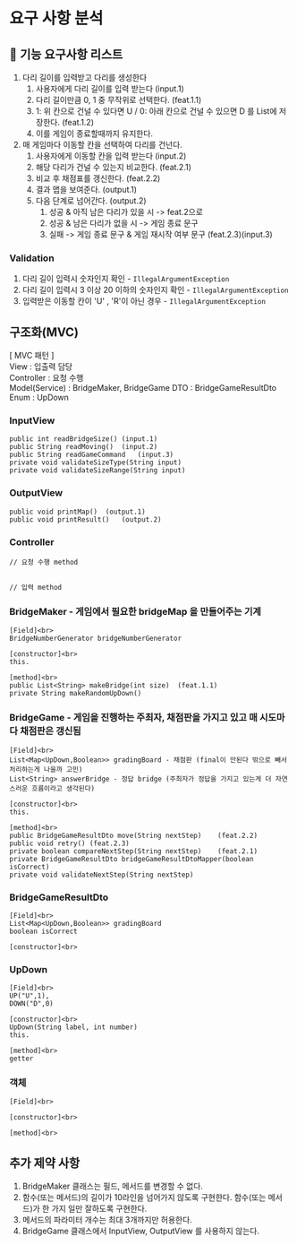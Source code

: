 # 요구 사항 분석

## 🚀 기능 요구사항 리스트
1. 다리 길이를 입력받고 다리를 생성한다
   1) 사용자에게 다리 길이를 입력 받는다 (input.1)
   2) 다리 길이만큼 0, 1 중 무작위로 선택한다. (feat.1.1)
   3) 1: 위 칸으로 건널 수 있다면 U / 0: 아래 칸으로 건널 수 있으면 D 를 List<String>에 저장한다. (feat.1.2)
   4) 이를 게임이 종료할때까지 유지한다.
2. 매 게임마다 이동할 칸을 선택하여 다리를 건넌다.
   1) 사용자에게 이동할 칸을 입력 받는다 (input.2)
   2) 해당 다리가 건널 수 있는지 비교한다. (feat.2.1)
   3) 비교 후 채점표를 갱신한다. (feat.2.2)
   4) 결과 맵을 보여준다. (output.1)
   5) 다음 단계로 넘어간다. (output.2)
      1) 성공 & 아직 남은 다리가 있을 시 -> feat.2으로 
      2) 성공 & 남은 다리가 없을 시 -> 게임 종료 문구 
      3) 실패 -> 게임 종료 문구 & 게임 재시작 여부 문구 (feat.2.3)(input.3)

### Validation
1. 다리 길이 입력시 숫자인지 확인 - `IllegalArgumentException`
2. 다리 길이 입력시 3 이상 20 이하의 숫자인지 확인 - `IllegalArgumentException`
3. 입력받은 이동할 칸이 'U' , 'R'이 아닌 경우 - `IllegalArgumentException`

## 구조화(MVC)
[ MVC 패턴 ]<br>
View : 입출력 담당<br>
Controller : 요청 수행<br>
Model(Service) : BridgeMaker, BridgeGame
DTO : BridgeGameResultDto
Enum : UpDown

### InputView
```
public int readBridgeSize() (input.1)
public String readMoving()  (input.2)
public String readGameCommand   (input.3)
private void validateSizeType(String input)
private void validateSizeRange(String input)
```

### OutputView
```
public void printMap()  (output.1)
public void printResult()   (output.2)
```

### Controller
```
// 요청 수행 method


// 입력 method

```

### BridgeMaker - 게임에서 필요한 bridgeMap 을 만들어주는 기계
```
[Field]<br>
BridgeNumberGenerator bridgeNumberGenerator

[constructor]<br>
this.

[method]<br>
public List<String> makeBridge(int size)  (feat.1.1)
private String makeRandomUpDown()
```

### BridgeGame - 게임을 진행하는 주최자, 채점판을 가지고 있고 매 시도마다 채점판은 갱신됨
```
[Field]<br>
List<Map<UpDown,Boolean>> gradingBoard - 채점판 (final이 안된다 밖으로 빼서 처리하는게 나을까 고민)
List<String> answerBridge - 정답 bridge (주최자가 정답을 가지고 있는게 더 자연스러운 흐름이라고 생각된다)

[constructor]<br>
this. 

[method]<br>
public BridgeGameResultDto move(String nextStep)    (feat.2.2)      
public void retry() (feat.2.3)
private boolean compareNextStep(String nextStep)    (feat.2.1) 
private BridgeGameResultDto bridgeGameResultDtoMapper(boolean isCorrect)
private void validateNextStep(String nextStep)
```

### BridgeGameResultDto
```
[Field]<br>
List<Map<UpDown,Boolean>> gradingBoard
boolean isCorrect

[constructor]<br>

```

### UpDown
```
[Field]<br>
UP("U",1), 
DOWN("D",0)

[constructor]<br>
UpDown(String label, int number)
this.

[method]<br>
getter
```

### 객체
```
[Field]<br>

[constructor]<br>

[method]<br>

```

## 추가 제약 사항
1. BridgeMaker 클래스는 필드, 메서드를 변경할 수 없다.
2. 함수(또는 메서드)의 길이가 10라인을 넘어가지 않도록 구현한다. 함수(또는 메서드)가 한 가지 일만 잘하도록 구현한다. 
3. 메서드의 파라미터 개수는 최대 3개까지만 허용한다.
4. BridgeGame 클래스에서 InputView, OutputView 를 사용하지 않는다.